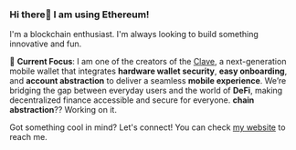 ### Hi there👋 I am using Ethereum!

I'm a blockchain enthusiast. I'm always looking to build something innovative and fun.

🚀 **Current Focus**: I am one of the creators of the [Clave](https://getclave.io), a next-generation mobile wallet that integrates **hardware wallet security**, **easy onboarding**, and **account abstraction** to deliver a seamless **mobile experience**. We’re bridging the gap between everyday users and the world of **DeFi**, making decentralized finance accessible and secure for everyone. **chain abstraction**?? Working on it.


Got something cool in mind? Let's connect! You can check [my website](https://aalimsah.in) to reach me.
